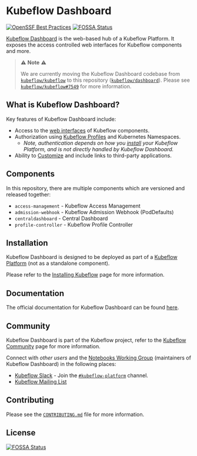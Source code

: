 # Kubeflow Dashboard

[![OpenSSF Best Practices](https://www.bestpractices.dev/projects/10673/badge)](https://www.bestpractices.dev/projects/10673)
[![FOSSA Status](https://app.fossa.com/api/projects/git%2Bgithub.com%2Fkubeflow%2Fdashboard.svg?type=shield)](https://app.fossa.com/projects/git%2Bgithub.com%2Fkubeflow%2Fdashboard?ref=badge_shield)

[Kubeflow Dashboard](https://www.kubeflow.org/docs/components/central-dash/overview/) is the web-based hub of a Kubeflow Platform.
It exposes the access controlled web interfaces for Kubeflow components and more.

> ⚠️ __Note__ ⚠️
> 
> We are currently moving the Kubeflow Dashboard codebase from [`kubeflow/kubeflow`](https://github.com/kubeflow/kubeflow) to this repository ([`kubeflow/dashboard`](https://github.com/kubeflow/dashboard)).
> Please see [`kubeflow/kubeflow#7549`](https://github.com/kubeflow/kubeflow/issues/7549) for more information.

## What is Kubeflow Dashboard?

Key features of Kubeflow Dashboard include:

- Access to the [web interfaces](https://www.kubeflow.org/docs/components/central-dash/overview/#navigation) of Kubeflow components.
- Authorization using [Kubeflow Profiles](https://www.kubeflow.org/docs/components/central-dash/profiles/) and Kubernetes Namespaces.
   - _Note, authentication depends on how you [install](https://www.kubeflow.org/docs/started/installing-kubeflow/#kubeflow-platform) your Kubeflow Platform, and is not directly handled by Kubeflow Dashboard._
- Ability to [Customize](https://www.kubeflow.org/docs/components/central-dash/customize/) and include links to third-party applications.

## Components

In this repository, there are multiple components which are versioned and released together:

- `access-management` - Kubeflow Access Management
- `admission-webhook` - Kubeflow Admission Webhook (PodDefaults)
- `centraldashboard` - Central Dashboard
- `profile-controller` - Kubeflow Profile Controller

## Installation

Kubeflow Dashboard is designed to be deployed as part of a [Kubeflow Platform](https://www.kubeflow.org/docs/started/introduction/#what-is-kubeflow-platform) (not as a standalone component).

Please refer to the [Installing Kubeflow](https://www.kubeflow.org/docs/started/installing-kubeflow/) page for more information.

## Documentation

The official documentation for Kubeflow Dashboard can be found [here](https://www.kubeflow.org/docs/components/central-dash/).

## Community

Kubeflow Dashboard is part of the Kubeflow project, refer to the [Kubeflow Community](https://www.kubeflow.org/docs/about/community/) page for more information.

Connect with _other users_ and the [Notebooks Working Group](https://github.com/kubeflow/community/tree/master/wg-notebooks) (maintainers of Kubeflow Dashboard) in the following places:

- [Kubeflow Slack](https://www.kubeflow.org/docs/about/community/#kubeflow-slack-channels) - Join the [`#kubeflow-platform`](https://cloud-native.slack.com/archives/C073W572LA2) channel.
- [Kubeflow Mailing List](https://groups.google.com/g/kubeflow-discuss)

## Contributing

Please see the [`CONTRIBUTING.md`](CONTRIBUTING.md) file for more information.


## License
[![FOSSA Status](https://app.fossa.com/api/projects/git%2Bgithub.com%2Fkubeflow%2Fdashboard.svg?type=large)](https://app.fossa.com/projects/git%2Bgithub.com%2Fkubeflow%2Fdashboard?ref=badge_large)